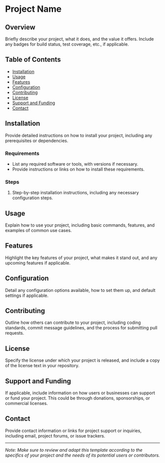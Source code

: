 # Project Name

## Overview
Briefly describe your project, what it does, and the value it offers. Include any badges for build status, test coverage, etc., if applicable.

## Table of Contents
- [Installation](#installation)
- [Usage](#usage)
- [Features](#features)
- [Configuration](#configuration)
- [Contributing](#contributing)
- [License](#license)
- [Support and Funding](#support-and-funding)
- [Contact](#contact)

## Installation
Provide detailed instructions on how to install your project, including any prerequisites or dependencies.

### Requirements
- List any required software or tools, with versions if necessary.
- Provide instructions or links on how to install these requirements.

### Steps
1. Step-by-step installation instructions, including any necessary configuration steps.

## Usage
Explain how to use your project, including basic commands, features, and examples of common use cases.

## Features
Highlight the key features of your project, what makes it stand out, and any upcoming features if applicable.

## Configuration
Detail any configuration options available, how to set them up, and default settings if applicable.

## Contributing
Outline how others can contribute to your project, including coding standards, commit message guidelines, and the process for submitting pull requests.

## License
Specify the license under which your project is released, and include a copy of the license text in your repository.

## Support and Funding
If applicable, include information on how users or businesses can support or fund your project. This could be through donations, sponsorships, or commercial licenses.

## Contact
Provide contact information or links for project support or inquiries, including email, project forums, or issue trackers.

---

*Note: Make sure to review and adapt this template according to the specifics of your project and the needs of its potential users or contributors.*
